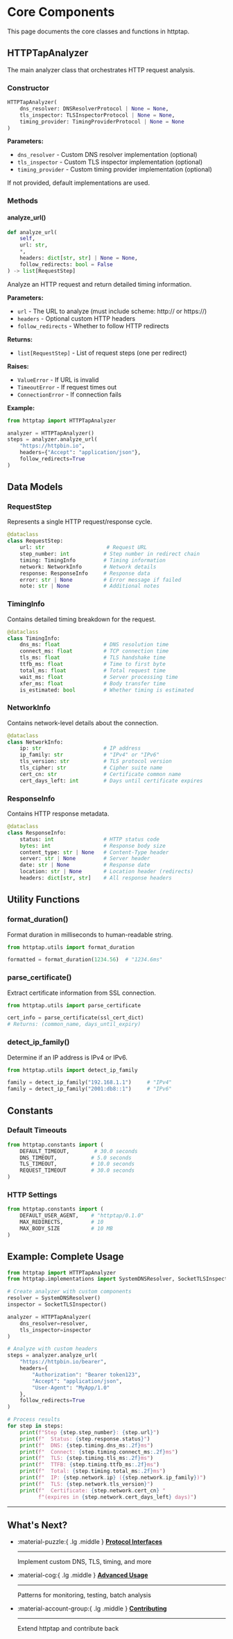# Core Components

This page documents the core classes and functions in httptap.

## HTTPTapAnalyzer

The main analyzer class that orchestrates HTTP request analysis.

### Constructor

```python
HTTPTapAnalyzer(
    dns_resolver: DNSResolverProtocol | None = None,
    tls_inspector: TLSInspectorProtocol | None = None,
    timing_provider: TimingProviderProtocol | None = None
)
```

**Parameters:**

- `dns_resolver` - Custom DNS resolver implementation (optional)
- `tls_inspector` - Custom TLS inspector implementation (optional)
- `timing_provider` - Custom timing provider implementation (optional)

If not provided, default implementations are used.

### Methods

#### analyze_url()

```python
def analyze_url(
    self,
    url: str,
    *,
    headers: dict[str, str] | None = None,
    follow_redirects: bool = False
) -> list[RequestStep]
```

Analyze an HTTP request and return detailed timing information.

**Parameters:**

- `url` - The URL to analyze (must include scheme: http:// or https://)
- `headers` - Optional custom HTTP headers
- `follow_redirects` - Whether to follow HTTP redirects

**Returns:**

- `list[RequestStep]` - List of request steps (one per redirect)

**Raises:**

- `ValueError` - If URL is invalid
- `TimeoutError` - If request times out
- `ConnectionError` - If connection fails

**Example:**

```python
from httptap import HTTPTapAnalyzer

analyzer = HTTPTapAnalyzer()
steps = analyzer.analyze_url(
    "https://httpbin.io",
    headers={"Accept": "application/json"},
    follow_redirects=True
)
```

## Data Models

### RequestStep

Represents a single HTTP request/response cycle.

```python
@dataclass
class RequestStep:
    url: str                    # Request URL
    step_number: int           # Step number in redirect chain
    timing: TimingInfo         # Timing information
    network: NetworkInfo       # Network details
    response: ResponseInfo     # Response data
    error: str | None          # Error message if failed
    note: str | None           # Additional notes
```

### TimingInfo

Contains detailed timing breakdown for the request.

```python
@dataclass
class TimingInfo:
    dns_ms: float              # DNS resolution time
    connect_ms: float          # TCP connection time
    tls_ms: float              # TLS handshake time
    ttfb_ms: float             # Time to first byte
    total_ms: float            # Total request time
    wait_ms: float             # Server processing time
    xfer_ms: float             # Body transfer time
    is_estimated: bool         # Whether timing is estimated
```

### NetworkInfo

Contains network-level details about the connection.

```python
@dataclass
class NetworkInfo:
    ip: str                    # IP address
    ip_family: str             # "IPv4" or "IPv6"
    tls_version: str           # TLS protocol version
    tls_cipher: str            # Cipher suite name
    cert_cn: str               # Certificate common name
    cert_days_left: int        # Days until certificate expires
```

### ResponseInfo

Contains HTTP response metadata.

```python
@dataclass
class ResponseInfo:
    status: int                # HTTP status code
    bytes: int                 # Response body size
    content_type: str | None   # Content-Type header
    server: str | None         # Server header
    date: str | None           # Response date
    location: str | None       # Location header (redirects)
    headers: dict[str, str]    # All response headers
```

## Utility Functions

### format_duration()

Format duration in milliseconds to human-readable string.

```python
from httptap.utils import format_duration

formatted = format_duration(1234.56)  # "1234.6ms"
```

### parse_certificate()

Extract certificate information from SSL connection.

```python
from httptap.utils import parse_certificate

cert_info = parse_certificate(ssl_cert_dict)
# Returns: (common_name, days_until_expiry)
```

### detect_ip_family()

Determine if an IP address is IPv4 or IPv6.

```python
from httptap.utils import detect_ip_family

family = detect_ip_family("192.168.1.1")     # "IPv4"
family = detect_ip_family("2001:db8::1")     # "IPv6"
```

## Constants

### Default Timeouts

```python
from httptap.constants import (
    DEFAULT_TIMEOUT,        # 30.0 seconds
    DNS_TIMEOUT,           # 5.0 seconds
    TLS_TIMEOUT,           # 10.0 seconds
    REQUEST_TIMEOUT        # 30.0 seconds
)
```

### HTTP Settings

```python
from httptap.constants import (
    DEFAULT_USER_AGENT,    # "httptap/0.1.0"
    MAX_REDIRECTS,         # 10
    MAX_BODY_SIZE          # 10 MB
)
```

## Example: Complete Usage

```python
from httptap import HTTPTapAnalyzer
from httptap.implementations import SystemDNSResolver, SocketTLSInspector

# Create analyzer with custom components
resolver = SystemDNSResolver()
inspector = SocketTLSInspector()

analyzer = HTTPTapAnalyzer(
    dns_resolver=resolver,
    tls_inspector=inspector
)

# Analyze with custom headers
steps = analyzer.analyze_url(
    "https://httpbin.io/bearer",
    headers={
        "Authorization": "Bearer token123",
        "Accept": "application/json",
        "User-Agent": "MyApp/1.0"
    },
    follow_redirects=True
)

# Process results
for step in steps:
    print(f"Step {step.step_number}: {step.url}")
    print(f"  Status: {step.response.status}")
    print(f"  DNS: {step.timing.dns_ms:.2f}ms")
    print(f"  Connect: {step.timing.connect_ms:.2f}ms")
    print(f"  TLS: {step.timing.tls_ms:.2f}ms")
    print(f"  TTFB: {step.timing.ttfb_ms:.2f}ms")
    print(f"  Total: {step.timing.total_ms:.2f}ms")
    print(f"  IP: {step.network.ip} ({step.network.ip_family})")
    print(f"  TLS: {step.network.tls_version}")
    print(f"  Certificate: {step.network.cert_cn} "
          f"(expires in {step.network.cert_days_left} days)")
```

---

## What's Next?

<div class="grid cards" markdown>

-   :material-puzzle:{ .lg .middle } **[Protocol Interfaces](interfaces.md)**

    ---

    Implement custom DNS, TLS, timing, and more

-   :material-cog:{ .lg .middle } **[Advanced Usage](../usage/advanced.md)**

    ---

    Patterns for monitoring, testing, batch analysis

-   :material-account-group:{ .lg .middle } **[Contributing](../development/contributing.md)**

    ---

    Extend httptap and contribute back

</div>
